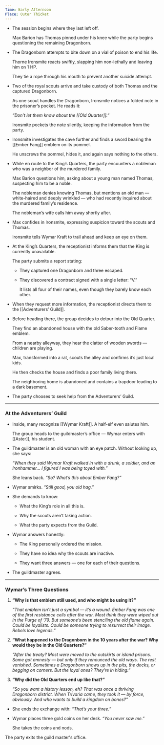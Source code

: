 ```yaml
---
Time: Early Afternoon
Place: Outer Thicket
---
```


- The session begins where they last left off.
    
    Max Barion has Thomas pinned under his knee while the party begins questioning the remaining Dragonborn.
    
- The Dragonborn attempts to bite down on a vial of poison to end his life.
    
    Thorne Ironsmite reacts swiftly, slapping him non-lethally and leaving him on 1 HP.
    
    They tie a rope through his mouth to prevent another suicide attempt.
    
- Two of the royal scouts arrive and take custody of both Thomas and the captured Dragonborn.
    
    As one scout handles the Dragonborn, Ironsmite notices a folded note in the prisoner’s pocket. He reads it:
    
    _“Don’t let them know about the [[Old Quarter]].”_
    
    Ironsmite pockets the note silently, keeping the information from the party.
    
- Ironsmite investigates the cave further and finds a sword bearing the [[Ember Fang]] emblem on its pommel.
    
    He unscrews the pommel, hides it, and again says nothing to the others.
    
- While en route to the King’s Quarters, the party encounters a nobleman who was a neighbor of the murdered family.
    
    Max Barion questions him, asking about a young man named Thomas, suspecting him to be a noble.
    
    The nobleman denies knowing Thomas, but mentions an old man — white-haired and deeply wrinkled — who had recently inquired about the murdered family’s residence.
    
    The nobleman’s wife calls him away shortly after.
    
- Max confides in Ironsmite, expressing suspicion toward the scouts and Thomas.
    
    Ironsmite tells Wymar Kraft to trail ahead and keep an eye on them.
    
- At the King’s Quarters, the receptionist informs them that the King is currently unavailable.
    
    The party submits a report stating:
    
    - They captured one Dragonborn and three escaped.
        
    - They discovered a contract signed with a single letter: “V.”
        
        It lists all four of their names, even though they barely know each other.
        
    
- When they request more information, the receptionist directs them to the [[Adventurers’ Guild]].
    
- Before heading there, the group decides to detour into the Old Quarter.
    
    They find an abandoned house with the old Saber-tooth and Flame emblem.
    
    From a nearby alleyway, they hear the clatter of wooden swords — children are playing.
    
    Max, transformed into a rat, scouts the alley and confirms it’s just local kids.
    
    He then checks the house and finds a poor family living there.
    
    The neighboring home is abandoned and contains a trapdoor leading to a dark basement.
    
- The party chooses to seek help from the Adventurers’ Guild.
    

---

### **At the Adventurers’ Guild**

- Inside, many recognize [[Wymar Kraft]]. A half-elf even salutes him.
    
    The group heads to the guildmaster’s office — Wymar enters with [[Aster]], his student.
    
- The guildmaster is an old woman with an eye patch. Without looking up, she says:
    
    _“When they said Wymar Kraft walked in with a drunk, a soldier, and an Ironhammer… I figured I was being toyed with.”_
    
    She leans back. _“So? What’s this about Ember Fang?”_
    
- Wymar smirks. _“Still good, you old hag.”_
    
- She demands to know:
    
    - What the King’s role in all this is.
        
    - Why the scouts aren’t taking action.
        
    - What the party expects from the Guild.
        
    
- Wymar answers honestly:
    
    - The King personally ordered the mission.
        
    - They have no idea why the scouts are inactive.
        
    - They want three answers — one for each of their questions.
        
    
- The guildmaster agrees.
    

---

### **Wymar’s Three Questions**

1. **“Why is that emblem still used, and who might be using it?”**
    
    _“That emblem isn’t just a symbol — it’s a wound. Ember Fang was one of the first resistance cells after the war. Most think they were wiped out in the Purge of ’79. But someone’s been stenciling the old flame again. Could be loyalists. Could be someone trying to resurrect their image. Rebels love legends.”_
    
2. **“What happened to the Dragonborn in the 10 years after the war? Why would they be in the Old Quarters?”**
    
    _“After the treaty? Most were moved to the outskirts or island prisons. Some got amnesty — but only if they renounced the old ways. The rest vanished. Sometimes a Dragonborn shows up in the pits, the docks, or begging on corners. But the loyal ones? They’re in hiding.”_
    
3. **“Why did the Old Quarters end up like that?”**
    
    _“So you want a history lesson, eh? That was once a thriving Dragonborn district. When Trivaria came, they took it — by force, obviously. And who wants to build a kingdom on bones?”_
    

  

- She ends the exchange with: _“That’s your three.”_
    
- Wymar places three gold coins on her desk. _“You never saw me.”_
    
    She takes the coins and nods.
    

  

The party exits the guild master's office.